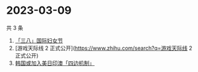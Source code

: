 # 2023-03-09

共 3 条

<!-- BEGIN ZHIHUSEARCH -->
<!-- 最后更新时间 Thu Mar 09 2023 05:07:15 GMT+0800 (China Standard Time) -->
1. [「三八」国际妇女节](https://www.zhihu.com/search?q=「三八」国际妇女节)
1. [游戏天际线 2 正式公开](https://www.zhihu.com/search?q=游戏天际线 2 正式公开)
1. [韩国或加入美日印澳「四边机制」](https://www.zhihu.com/search?q=韩国或加入美日印澳「四边机制」)
<!-- END ZHIHUSEARCH -->
